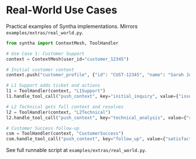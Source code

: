 # Real-World Use Cases

Practical examples of Syntha implementations. Mirrors `examples/extras/real_world.py`.

```python
from syntha import ContextMesh, ToolHandler

# Use Case 1: Customer Support
context = ContextMesh(user_id="customer_12345")

# Initial customer context
context.push("customer_profile", {"id": "CUST-12345", "name": "Sarah Johnson", "tier": "Premium"})

# L1 Support adds ticket and actions
l1 = ToolHandler(context, "L1Support")
l1.handle_tool_call("push_context", key="initial_inquiry", value={"issue": "Unable to generate quarterly reports"}, topics=["support", "escalation"]) 

# L2 Technical gets full context and resolves
l2 = ToolHandler(context, "L2Technical")
l2.handle_tool_call("push_context", key="technical_analysis", value={"root_cause": "DB query timeout", "fix_applied": "Optimized query"}, topics=["support", "resolution"]) 

# Customer Success follow-up
csm = ToolHandler(context, "CustomerSuccess")
csm.handle_tool_call("push_context", key="follow_up", value={"satisfaction_check": "Resolved"}) 
```

See full runnable script at `examples/extras/real_world.py`.

